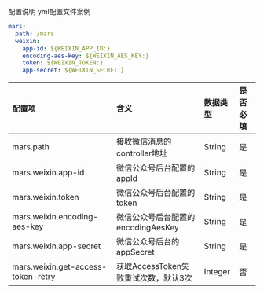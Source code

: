 配置说明
yml配置文件案例

```yaml
mars:
  path: /mars
  weixin:
    app-id: ${WEIXIN_APP_ID:}
    encoding-aes-key: ${WEIXIN_AES_KEY:}
    token: ${WEIXIN_TOKEN:}
    app-secret: ${WEIXIN_SECRET:}
```

配置项|含义|数据类型|是否必填
:-|:-|:-|:-
mars.path|接收微信消息的controller地址|String|是
mars.weixin.app-id|微信公众号后台配置的appId|String|是
mars.weixin.token|微信公众号后台配置的token|String|是
mars.weixin.encoding-aes-key|微信公众号后台配置的encodingAesKey|String|是
mars.weixin.app-secret|微信公众号后台的appSecret|String|是
mars.weixin.get-access-token-retry|获取AccessToken失败重试次数，默认3次|Integer|否